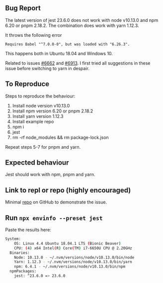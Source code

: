 ## Bug Report

The latest version of jest 23.6.0 does not work with node v10.13.0 and npm 6.20 or pnpm 2.18.2. The combination does work with yarn 1.12.3.

It throws the following error

    Requires Babel "^7.0.0-0", but was loaded with "6.26.3".

This happens both in Ubuntu 18.04 and Windows 10.

Related to issues [#6662](https://github.com/facebook/jest/issues/6662) and  [#6913](https://github.com/facebook/jest/issues/6913). I first tried all suggestions in these issue before switching to yarn in despair.

## To Reproduce

Steps to reproduce the behaviour:

1) Install node version v10.13.0
2) Install npm version 6.20 or pnpm 2.18.2
3) Install yarn version 1.12.3
4) Install example repo
5) npm i
6) jest
7) rm -rf node_modules && rm package-lock.json

Repeat steps 5-7 for pnpm and yarn.

## Expected behaviour

Jest should work with npm, pnpm and yarn.

## Link to repl or repo (highly encouraged)

Minimal [repo](https://github.com/nidkil/jest-issue) on GitHub to demonstrate the issue.

## Run `npx envinfo --preset jest`

Paste the results here:

```bash
System:
    OS: Linux 4.4 Ubuntu 18.04.1 LTS (Bionic Beaver)
    CPU: (4) x64 Intel(R) Core(TM) i7-6650U CPU @ 2.20GHz
  Binaries:
    Node: 10.13.0 - ~/.nvm/versions/node/v10.13.0/bin/node
    Yarn: 1.12.3 - ~/.nvm/versions/node/v10.13.0/bin/yarn
    npm: 6.4.1 - ~/.nvm/versions/node/v10.13.0/bin/npm
  npmPackages:
    jest: ^23.6.0 => 23.6.0
```

